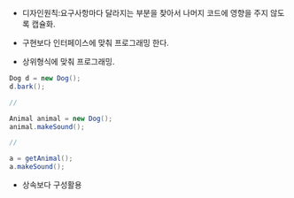 - 디자인원칙:요구사항마다 달라지는 부분을 찾아서 나머지 코드에 영향을 주지 않도록 캡슐화.

- 구현보다 인터페이스에 맞춰 프로그래밍 한다.

- 상위형식에 맞춰 프로그래밍.

```java
Dog d = new Dog();
d.bark();

//

Animal animal = new Dog();
animal.makeSound();

//

a = getAnimal();
a.makeSound();
```

- 상속보다 구성활용
